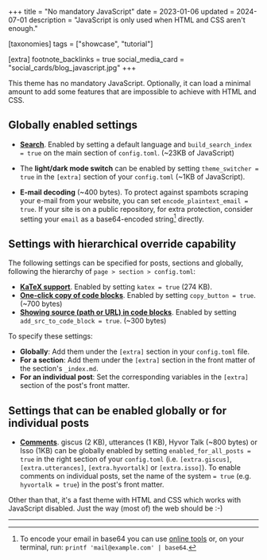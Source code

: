+++
title = "No mandatory JavaScript"
date = 2023-01-06
updated = 2024-07-01
description = "JavaScript is only used when HTML and CSS aren't enough."

[taxonomies]
tags = ["showcase", "tutorial"]

[extra]
footnote_backlinks = true
social_media_card = "social_cards/blog_javascript.jpg"
+++

This theme has no mandatory JavaScript. Optionally, it can load a minimal amount to add some features that are impossible to achieve with HTML and CSS.

## Globally enabled settings

- [**Search**](@/blog/mastering-tabi-settings/index.md#search). Enabled by setting a default language and `build_search_index = true` on the main section of `config.toml`. (~23KB of JavaScript)

- The **light/dark mode switch** can be enabled by setting `theme_switcher = true` in the `[extra]` section of your `config.toml` (~1KB of JavaScript).

- **E-mail decoding** (~400 bytes). To protect against spambots scraping your e-mail from your website, you can set `encode_plaintext_email = true`. If your site is on a public repository, for extra protection, consider setting your `email` as a base64-encoded string[^1] directly.

## Settings with hierarchical override capability

The following settings can be specified for posts, sections and globally, following the hierarchy of `page > section > config.toml`:

- [**KaTeX support**](@/blog/markdown/index.md#katex). Enabled by setting `katex = true` (274 KB).
- [**One-click copy of code blocks**](@/blog/markdown/index.md#code-block). Enabled by setting `copy_button = true`. (~700 bytes)
- [**Showing source (path or URL) in code blocks**](@/blog/shortcodes/index.md#show-source-or-path). Enabled by setting `add_src_to_code_block = true`. (~300 bytes)

To specify these settings:

- **Globally**: Add them under the `[extra]` section in your `config.toml` file.
- **For a section**: Add them under the `[extra]` section in the front matter of the section's `_index.md`.
- **For an individual post**: Set the corresponding variables in the `[extra]` section of the post's front matter.

## Settings that can be enabled globally or for individual posts

- [**Comments**](@/blog/comments/index.md). giscus (2 KB), utterances (1 KB), Hyvor Talk (~800 bytes) or Isso (1KB) can be globally enabled by setting `enabled_for_all_posts = true` in the right section of your  `config.toml` (i.e. `[extra.giscus]`, `[extra.utterances]`, `[extra.hyvortalk]` or `[extra.isso]`). To enable comments on individual posts, set the name of the system `= true` (e.g. `hyvortalk = true`) in the post's front matter.

Other than that, it's a fast theme with HTML and CSS which works with JavaScript disabled. Just the way (most of) the web should be :-)

---

[^1]: To encode your email in base64 you can use [online tools](https://www.base64encode.org/) or, on your terminal, run: `printf 'mail@example.com' | base64`.

